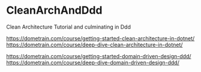 # CleanArchAndDdd

Clean Architecture Tutorial and culminating in Ddd


https://dometrain.com/course/getting-started-clean-architecture-in-dotnet/
https://dometrain.com/course/deep-dive-clean-architecture-in-dotnet/

https://dometrain.com/course/getting-started-domain-driven-design-ddd/
https://dometrain.com/course/deep-dive-domain-driven-design-ddd/


